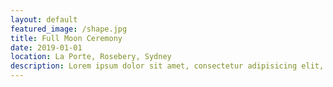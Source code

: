 ```yaml
---
layout: default
featured_image: /shape.jpg
title: Full Moon Ceremony
date: 2019-01-01
location: La Porte, Rosebery, Sydney
description: Lorem ipsum dolor sit amet, consectetur adipisicing elit, sed do eiusmod tempor incididunt ut labore et dolore magna aliqua. Ut enim ad minim veniam, quis nostrud exercitation ullamco laboris nisi ut aliquip ex ea commodo consequat.
---
```

